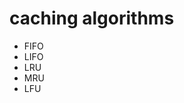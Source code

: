 <h1>caching algorithms</h1>
<ul>
<li>FIFO</li>
<li>LIFO</li>
<li>LRU</li>
<li>MRU</li>
<li>LFU</li>
</ul>